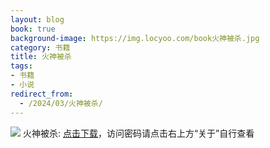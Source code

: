 ```yaml
---
layout: blog
book: true
background-image: https://img.locyoo.com/book火神被杀.jpg
category: 书籍
title: 火神被杀
tags:
- 书籍
- 小说
redirect_from:
  - /2024/03/火神被杀/
---
```

![](https://img.locyoo.com/book火神被杀.jpg)
火神被杀: <a name = "ref1" href="https://url18.ctfile.com/f/50983618-1269466111-d410df?p=3619">点击下载</a>，访问密码请点击右上方“关于”自行查看